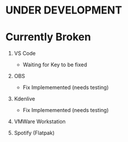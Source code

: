 # UNDER DEVELOPMENT

# Currently Broken
1. VS Code
	- Waiting for Key to be fixed
2. OBS
	- Fix Implememented (needs testing)
3. Kdenlive
	- Fix Implememented (needs testing)
4. VMWare Workstation

5. Spotify (Flatpak)
